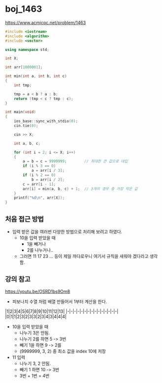 # boj\_1463

https://www.acmicpc.net/problem/1463

```c++
#include <iostream>
#include <algorithm>
#include <vector>

using namespace std;

int X;

int arr[1000001];

int min(int a, int b, int c)
{
    int tmp;

    tmp = a < b ? a : b;
    return (tmp < c ? tmp : c);
}

int main(void)
{
    ios_base::sync_with_stdio(0);
    cin.tie(0);

    cin >> X;

    int a, b, c;

    for (int i = 2; i <= X; i++)
    {
        a = b = c = 9999999;        // 최대한 큰 값으로 대입
        if (i % 3 == 0) 
            a = arr[i / 3];
        if (i % 2 == 0)
            b = arr[i / 2];
        c = arr[i - 1];
        arr[i] = min(a, b, c) + 1;  // 3개의 경우 중 가장 작은 값 
    }
    printf("%d\n", arr[X]);
}
```

## 처음 접근 방법
- 입력 받은 값을 여러번 다양한 방법으로 처리해 보려고 하였다.
    - 10을 입력 받았을 때
        - 1을 빼거나
        - 2를 나누거나..
    - 그러면 11 17 23 ... 등이 제일 까다로우니 여기서 규칙을 새워야 겠다라고 생각함.

## 강의 참고
https://youtu.be/OSRD1bs9Om8
- 피보나치 수열 처럼 배열 만들어서 1부터 계산을 한다.

|1|2|3|4|5|6|7|8|9|10|11|12|13|
|-|-|-|-|-|-|-|-|-|-|-|-|-|-|-|
|0|1|1|2|3|2|3|3|2|3|4|3|4|4|4|

- 10을 입력 받았을 때
    - 나누기 3은 안됨.
    - 나누기 2를 하면 5 -> 3번
    - 빼기 1을 하면 9 -> 2를
    - (9999999, 3, 2) 중 최소 값을 index 10에 저장
- 11 입력
    - 나누기 3, 2 안됨.
    - 빼기 1 하면 10 -> 3번
    - 3번 + 1번 = 4번 
